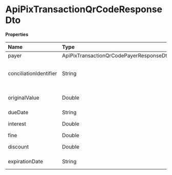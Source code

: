 # ApiPixTransactionQrCodeResponseDto

**Properties**

| Name                   | Type                                    | Required | Description                                     |
| :--------------------- | :-------------------------------------- | :------- | :---------------------------------------------- |
| payer                  | ApiPixTransactionQrCodePayerResponseDto | ❌       |                                                 |
| conciliationIdentifier | String                                  | ❌       | Unique Pix reconciliation identifier with Asaas |
| originalValue          | Double                                  | ❌       | Original transaction value                      |
| dueDate                | String                                  | ❌       | Due date                                        |
| interest               | Double                                  | ❌       | Interest value                                  |
| fine                   | Double                                  | ❌       | Fine value                                      |
| discount               | Double                                  | ❌       | Discount amount                                 |
| expirationDate         | String                                  | ❌       | Expiration date                                 |

<!-- This file was generated by liblab | https://liblab.com/ -->

